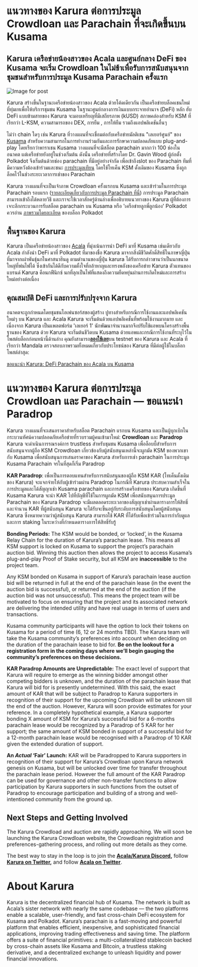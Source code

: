 # แนวทางของ Karura ต่อการประมูล Crowdloan และ Parachain ที่จะเกิดขึ้นบน Kusama

## Karura เครือข่ายน้องสาวของ Acala และศูนย์กลาง DeFi ของ Kusama จะเริ่ม Crowdloan ในไม่ช้าเพื่อรับการสนับสนุนจากชุมชนสำหรับการประมูล Kusama Parachain ครั้งแรก

![Image for post](https://miro.medium.com/max/1600/0*1XypG_FOdz_or1ro)

Karura สร้างขึ้นในฐานะเครือข่ายน้องสาวของ Acala ด้วยโค้ดเดียวกัน เป็นเครือข่ายบล็อคเชนใหม่ที่ทุ่มเทเพื่อให้บริการชุมชน Kusama ในฐานะศูนย์กลางการเงินแบบกระจายอำนาจ (DeFi) หลัก ฮับ DeFi แบบข้ามสายของ Karura จะมอบเหรียญที่มีเสถียรภาพ (kUSD) สภาพคล่องสำหรับ KSM ที่เรียกว่า L-KSM, ความสามารถของ DEX, การยืม , การให้ยืม รวมถึงแอปพลิเคชันอื่นๆ

ไม่ว่า chain ใดๆ เช่น Karura ที่วางแผนที่จะเชื่อมต่อกับเครือข่ายมัลติเชน "เลเยอร์ศูนย์" ของ [Kusama](http://kusama.network) สำหรับความสามารถในการทำงานร่วมกันและการรักษาความปลอดภัยแบบ plug-and-play โดยเรียกว่าพาราเชน Kusama วางแผนที่จะมีสล็อต parachain มากกว่า 100 ช่องในอนาคต แต่เครือข่ายยังอยู่ในช่วงเริ่มต้น ดังนั้น เครือข่ายที่สร้างโดย Dr. Gavin Wood ผู้ก่อตั้ง Polkadot จึงเริ่มต้นด้วยช่อง parachain ที่มีอยู่อย่างจำกัด เพื่อเข้าถึงslot ของ Parachain ทีมที่มีความหวังต้องเข้าร่วมและชนะ [การประมูลเทียน](https://wiki.polkadot.network/docs/en/learn-auction) โดยใช้โทเค็น KSM ดั้งเดิมของ Kusama ซึ่งถูกล็อคไว้ในช่วงระยะเวลาการเช่าของ Parachain

Karura วางแผนที่จะเป็นเจ้าภาพ Crowdloan ครั้งแรกบน Kusama และเข้าร่วมในการประมูล Parachain รอบแรก ([รายละเอียดเกี่ยวกับการประมูล Parachain ที่นี่](https://wiki.polkadot.network/docs/en/learn-auction)) การประมูล Parachain สามารถเข้าถึงได้หลายวิธี และเราจะใช้เวลาสักครู่ด้านล่างเพื่ออธิบายแนวทางของ Karura ผู้ที่ต้องการเจาะลึกกระบวนการรับสล็อต parachain บน Kusama หรือ 'เครือข่ายลูกพี่ลูกน้อง' Polkadot ควรอ่าน [ภาพรวมโดยละเอียด](https://polkadot.network/obtaining-a-parachain-slot-on-polkadot/) ของบล็อก Polkadot

## **พื้นฐานของ Karura**

Karura เป็นเครือข่ายน้องสาวของ [Acala](http://acala.network) ที่มุ่งเน้นการนำ DeFi มาที่ Kusama เช่นเดียวกับ Acala กำลังนำ DeFi มาที่ Polkadot ที่มาของชื่อ Karura มาจากสิ่งมีชีวิตศักดิ์สิทธิ์ในภาษาญี่ปุ่น ที่มาจากเผ่าพันธุ์นกในศาสนาฮินดู ตามตำนานของญี่ปุ่น karura ได้รับการกล่าวขานว่าเป็นนกขนาดใหญ่ที่พ่นไฟได้ ซึ่งเข้ากันได้ดีกับความตั้งใจที่กล้าหาญและทรงพลังของเครือข่าย Karura ตัวแทนของแบรนด์ Karura คือนกฟีนิกซ์ นกที่ลุกเป็นไฟที่แสดงถึงความยืดหยุ่นผ่านการเกิดใหม่และการสร้างใหม่อย่างต่อเนื่อง

## **คุณสมบัติ DeFi และการปรับปรุงจาก Karura**

อนาคตจะถูกกำหนดโดยชุมชนโอเพ่นซอร์สของผู้สร้าง ปูทางสำหรับกรณีการใช้งานและแอปพลิเคชันใหม่ๆ บน Karura และ Acala Karura จะเริ่มต้นด้วยแอปพลิเคชั่นที่พร้อมใช้งานมากมาย และเนื่องจาก Karura เป็นแพลตฟอร์ม 'เลเยอร์ 1' นักพัฒนาจำนวนมากจึงปรับใช้แอพบนโครงสร้างพื้นฐานของ Karura ด้วย Karura จะเริ่มต้นชีวิตบน Kusama ด้วยแอพและกรณีการใช้งานที่ระบุไว้ในโพสต์บล็อกก่อนหน้านี้ด้านล่าง คุณยังสามารถ[**ลองใช้เลย**](https://apps.acala.network/)บน testnet ของ Karura และ Acala ที่เรียกว่า Mandala ตรวจสอบภาพรวมทั้งหมดเกี่ยวกับประโยชน์ของ Karura ที่มีต่อผู้ใช้ในบล็อกโพสต์ล่าสุด:

[ขอแนะนำ Karura: DeFi Parachain ของ Acala บน Kusama](https://medium.com/acalanetwork/introducing-karura-acalas-defi-parachain-on-kusama-af2f2695b07a)

# **แนวทางของ Karura ต่อการประมูล Crowdloan และ Parachain — ขอแนะนำ Paradrop**

Karura วางแผนที่จะเสนอราคาสำหรับสล็อต Parachain แรกบน Kusama และเป็นผู้บุกเบิกในกระบวนทัศน์ความปลอดภัยเครือข่ายที่รวบรวมผู้คนเข้ามาใหม่: **Crowdloan** และ **Paradrop** Karura จะดำเนินการรณรงค์การ trustless สำหรับชุมชน Kusama เพื่อล็อบบี้สำหรับการสนับสนุนจากผู้ถือ KSM Crowdloan เกี่ยวข้องกับผู้สนับสนุนเหล่านี้จะผูกมัด KSM ของพวกเขากับ Kusama เพื่อสนับสนุนการเสนอราคาของ Karura สำหรับการเช่า parachain ในการประมูล Kusama Parachain จรในที่สุดก็เริ่ม Paradrop

**KAR Paradrop**: เพื่อเป็นการตอบแทนสำหรับการสนับสนุนของผู้ถือ KSM KAR (โทเค็นดั้งเดิมของ Karura) จะแจกจ่ายให้กับผู้เข้าร่วมผ่าน Paradrop ในกรณีที่ Karura ประสบความสำเร็จในการประมูลและได้สัญญาเช่า Kusama parachain และการสร้างเครือข่ายของ Karura เกิดขึ้นที่ Kusama Karura จะนำ KAR ไปที่บัญชีที่ใช้ในการผูกมัด KSM เพื่อสนับสนุนการประมูล Parachain ของ Karura Paradrop จะมีผลตลอดระยะเวลาของสัญญาเช่าผ่านตารางการให้สิทธิ์ และจำนวน KAR ที่ผู้สนับสนุน Karura จะได้รับจะขึ้นอยู่กับระดับการสนับสนุนโดยผู้สนับสนุน Karura ซึ่งหมายความว่าผู้สนับสนุน Karura สามารถใช้ KAR ที่ได้รับเพื่อเข้าร่วมในการกำกับดูแลและการ staking ในระหว่างที่กำหนดตารางการให้สิทธิ์รับรู้

**Bonding Periods:** The KSM would be bonded, or ‘locked’, in the Kusama Relay Chain for the duration of Karura’s parachain lease. This means all KSM support is locked on Kusama to support the project’s parachain auction bid. Winning this auction then allows the project to access Kusama’s plug-and-play Proof of Stake security, but all KSM are **inaccessible** to the project team.

Any KSM bonded on Kusama in support of Karura’s parachain lease auction bid will be returned in full at the end of the parachain lease (in the event the auction bid is successful), or returned at the end of the auction (if the auction bid was not unsuccessful). This means the project team will be motivated to focus on ensuring that the project and its associated network are delivering the intended utility and have real usage in terms of users and transactions.

Kusama community participants will have the option to lock their tokens on Kusama for a period of time (6, 12 or 24 months TBD). The Karura team will take the Kusama community’s preferences into account when deciding on the duration of the parachain lease to bid for. **Be on the lookout for a registration form in the coming days where we’ll begin gauging the community’s preferences on these decisions.**

**KAR Paradrop Amounts are Unpredictable:** The exact level of support that Karura will require to emerge as the winning bidder amongst other competing bidders is unknown, and the duration of the parachain lease that Karura will bid for is presently undetermined. With this said, the exact amount of KAR that will be subject to Paradrop to Karura supporters in recognition of their support for the upcoming Crowdloan will be unknown till the end of the auction. However, Karura will soon provide estimates for your reference. In a completely hypothetical example, a Karura supporter bonding X amount of KSM for Karura’s successful bid for a 6-months parachain lease would be recognized by a Paradrop of 5 KAR for her support; the same amount of KSM bonded in support of a successful bid for a 12-month parachain lease would be recognised with a Paradrop of 10 KAR given the extended duration of support.

**An _Actual_ ‘Fair’ Launch:** KAR will be Paradropped to Karura supporters in recognition of their support for Karura’s Crowdloan upon Karura network genesis on Kusama, but will be unlocked over time for transfer throughout the parachain lease period. However the full amount of the KAR Paradrop can be used for governance and other non-transfer functions to allow participation by Karura supporters in such functions from the outset of Paradrop to encourage participation and building of a strong and well-intentioned community from the ground up.

## **Next Steps and Getting Involved**

The Karura Crowdload and auction are rapidly approaching. We will soon be launching the Karura Crowdloan website, the Crowdloan registration and preferences-gathering process, and rolling out more details as they come.

The best way to stay in the loop is to join the [**Acala/Karura Discord**](https://discord.gg/HpsZx5r)**,** follow [**Karura on Twitter**](https://twitter.com/KaruraNetwork)**,** and follow [**Acala on Twitter**](https://twitter.com/AcalaNetwork).

# **About Karura**

Karura is the decentralized financial hub of Kusama. The network is built as Acala’s sister network with nearly the same codebase — the two platforms enable a scalable, user-friendly, and fast cross-chain DeFi ecosystem for Kusama and Polkadot. Karura’s parachain is a fast-moving and powerful platform that enables efficient, inexpensive, and sophisticated financial applications, improving trading effectiveness and saving time. The platform offers a suite of financial primitives: a multi-collateralized stablecoin backed by cross-chain assets like Kusama and Bitcoin, a trustless staking derivative, and a decentralized exchange to unleash liquidity and power financial innovations.
